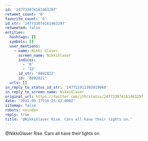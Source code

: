 ```yaml
---
id: '247733074161463297'
retweet_count: '0'
favorite_count: '0'
id_str: '247733074161463297'
retweeted: false
entities:
  hashtags: []
  symbols: []
  user_mentions:
    - name: Nikki Glaser
      screen_name: NikkiGlaser
      indices:
        - '0'
        - '12'
      id_str: '8892822'
      id: '8892822'
  urls: []
in_reply_to_status_id_str: '247711912392019968'
in_reply_to_screen_name: NikkiGlaser
original_url: https://twitter.com/jth/status/247733074161463297
date: '2012-09-17T16:25:42.000Z'
sitemap: false
robots: noindex
reply: true
title: '@NikkiGlaser Rise. Cars all have their lights on.'
---
```


@NikkiGlaser Rise. Cars all have their lights on.